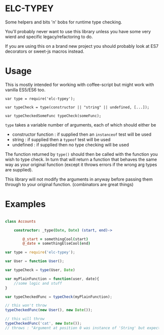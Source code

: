 # ELC-TYPEY

Some helpers and bits 'n' bobs for runtime type checking.

You'll probably never want to use this library unless you have
some very wierd and specific legacy/refactoring to do.

If you are using this on a brand new project you should probably
look at ES7 decorators or sweet-js macros instead.

# Usage

This is mostly intended for working with coffee-script
but might work with vanilla ES5/ES6 too.

```
var type = require('elc-typey');

var typeCheck = type(constructor || "string" || undefined, [...]);

var typeCheckedSomeFunc typeCheck(someFunc);
```

`type` takes a variable number of arguments, each of which should either be 
 - constructor function : if supplied then an `instanceof` test will be used
 - string : if supplied then a `typeof` test will be used
 - undefined : if supplied then no type checking will be used

The function returned by `type()` should then be called with the function you
wish to type check. In turn that will return a function that behaves the same
way as your original function (except it throws errors if the wrong arg types are supplied).

This library will not modify the arguments in anyway before passing them through to your original
function. (combinators are great things)

# Examples

```coffeescript

class Accounts

    constructor: _type(Date, Date) (start, end)->

        @_start = somethingCool(start)
        @_date = somethingElseCool(end)

```

```javascript
var type = require('elc-typey');

var User = function User();

var typeCheck = type(User, Date)

var myPlainFunction = function(user, date){
    //some logic and stuff
}

var typeCheckedFunc = typeCheck(myPlainFunction);

// this won't throw
typeCheckedFunc(new User(), new Date());

// this will throw
typeCheckedFunc('cat', new Date());
// throws : "Argument at position 0 was instance of 'String' but expected 'User'"
```


